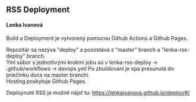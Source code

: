 ## RSS Deployment

#### Lenka Ivanová

Build a Deployment je vytvorený pomocou Github Actions a Github Pages.

Repozitár sa nazýva "deploy" a pozostáva z "master" branch a "lenka-rss-deploy" branch.  
Yml súbor s jednotlivými krokmi jobu sú v lenka-rss-deploy -> .github/workflows -> devops.yml
Po zbuildovaní je spa presunutá do priečinku docs na master branchi.  
Hosting poskytuje Github Pages.

Deploynuté RSS je možné nájsť tu: https://lenkaivanova.github.io/deploy/#/


